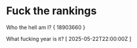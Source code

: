 # Fuck the rankings

Who the hell am I?
{ 18903660 }

What fucking year is it?
[ 2025-05-22T22:00:00Z ]
